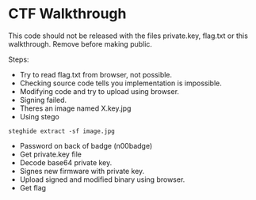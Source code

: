 # CTF Walkthrough
This code should not be released with the files private.key, flag.txt or this walkthrough. Remove before making public. 

Steps:
* Try to read flag.txt from browser, not possible.
* Checking source code tells you implementation is impossible. 
* Modifying code and try to upload using browser.
* Signing failed.
* Theres an image named X.key.jpg
* Using stego
```
steghide extract -sf image.jpg 
```
* Password on back of badge (n00badge)
* Get private.key file
* Decode base64 private key.
* Signes new firmware with private key.
* Upload signed and modified binary using browser.
* Get flag
